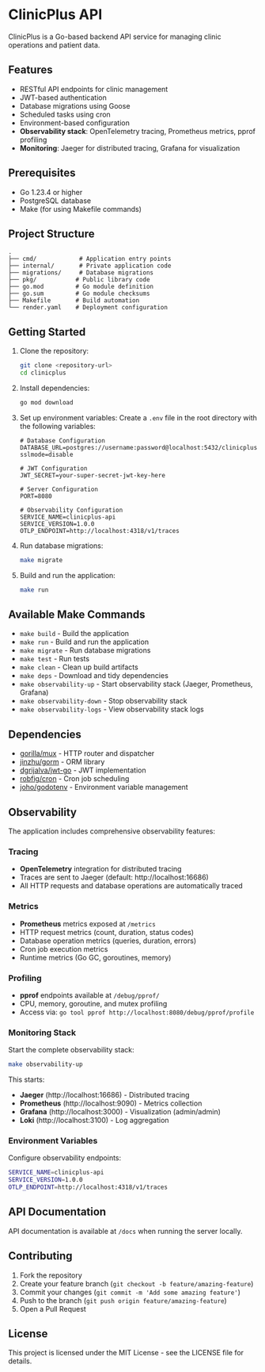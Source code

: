 # ClinicPlus API

ClinicPlus is a Go-based backend API service for managing clinic operations and patient data.

## Features

- RESTful API endpoints for clinic management
- JWT-based authentication
- Database migrations using Goose
- Scheduled tasks using cron
- Environment-based configuration
- **Observability stack**: OpenTelemetry tracing, Prometheus metrics, pprof profiling
- **Monitoring**: Jaeger for distributed tracing, Grafana for visualization

## Prerequisites

- Go 1.23.4 or higher
- PostgreSQL database
- Make (for using Makefile commands)

## Project Structure

```
.
├── cmd/            # Application entry points
├── internal/       # Private application code
├── migrations/     # Database migrations
├── pkg/           # Public library code
├── go.mod         # Go module definition
├── go.sum         # Go module checksums
├── Makefile       # Build automation
└── render.yaml    # Deployment configuration
```

## Getting Started

1. Clone the repository:

   ```bash
   git clone <repository-url>
   cd clinicplus
   ```

2. Install dependencies:

   ```bash
   go mod download
   ```

3. Set up environment variables:
   Create a `.env` file in the root directory with the following variables:

   ```
   # Database Configuration
   DATABASE_URL=postgres://username:password@localhost:5432/clinicplus?sslmode=disable

   # JWT Configuration
   JWT_SECRET=your-super-secret-jwt-key-here

   # Server Configuration
   PORT=8080

   # Observability Configuration
   SERVICE_NAME=clinicplus-api
   SERVICE_VERSION=1.0.0
   OTLP_ENDPOINT=http://localhost:4318/v1/traces
   ```

4. Run database migrations:

   ```bash
   make migrate
   ```

5. Build and run the application:
   ```bash
   make run
   ```

## Available Make Commands

- `make build` - Build the application
- `make run` - Build and run the application
- `make migrate` - Run database migrations
- `make test` - Run tests
- `make clean` - Clean up build artifacts
- `make deps` - Download and tidy dependencies
- `make observability-up` - Start observability stack (Jaeger, Prometheus, Grafana)
- `make observability-down` - Stop observability stack
- `make observability-logs` - View observability stack logs

## Dependencies

- [gorilla/mux](https://github.com/gorilla/mux) - HTTP router and dispatcher
- [jinzhu/gorm](https://github.com/jinzhu/gorm) - ORM library
- [dgrijalva/jwt-go](https://github.com/dgrijalva/jwt-go) - JWT implementation
- [robfig/cron](https://github.com/robfig/cron) - Cron job scheduling
- [joho/godotenv](https://github.com/joho/godotenv) - Environment variable management

## Observability

The application includes comprehensive observability features:

### Tracing

- **OpenTelemetry** integration for distributed tracing
- Traces are sent to Jaeger (default: http://localhost:16686)
- All HTTP requests and database operations are automatically traced

### Metrics

- **Prometheus** metrics exposed at `/metrics`
- HTTP request metrics (count, duration, status codes)
- Database operation metrics (queries, duration, errors)
- Cron job execution metrics
- Runtime metrics (Go GC, goroutines, memory)

### Profiling

- **pprof** endpoints available at `/debug/pprof/`
- CPU, memory, goroutine, and mutex profiling
- Access via: `go tool pprof http://localhost:8080/debug/pprof/profile`

### Monitoring Stack

Start the complete observability stack:

```bash
make observability-up
```

This starts:

- **Jaeger** (http://localhost:16686) - Distributed tracing
- **Prometheus** (http://localhost:9090) - Metrics collection
- **Grafana** (http://localhost:3000) - Visualization (admin/admin)
- **Loki** (http://localhost:3100) - Log aggregation

### Environment Variables

Configure observability endpoints:

```bash
SERVICE_NAME=clinicplus-api
SERVICE_VERSION=1.0.0
OTLP_ENDPOINT=http://localhost:4318/v1/traces
```

## API Documentation

API documentation is available at `/docs` when running the server locally.

## Contributing

1. Fork the repository
2. Create your feature branch (`git checkout -b feature/amazing-feature`)
3. Commit your changes (`git commit -m 'Add some amazing feature'`)
4. Push to the branch (`git push origin feature/amazing-feature`)
5. Open a Pull Request

## License

This project is licensed under the MIT License - see the LICENSE file for details.

